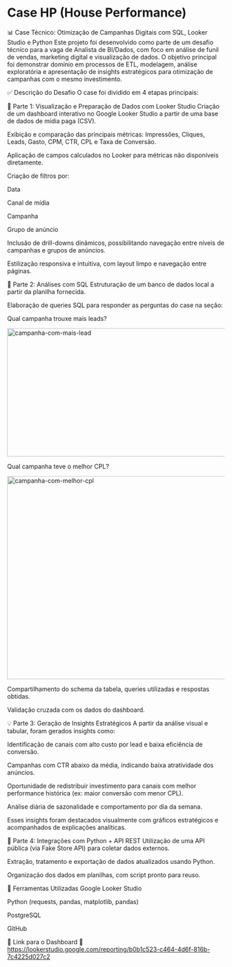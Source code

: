 # Case HP (House Performance)
📊 Case Técnico: Otimização de Campanhas Digitais com SQL, Looker Studio e Python
Este projeto foi desenvolvido como parte de um desafio técnico para a vaga de Analista de BI/Dados, com foco em análise de funil de vendas, marketing digital e visualização de dados. O objetivo principal foi demonstrar domínio em processos de ETL, modelagem, análise exploratória e apresentação de insights estratégicos para otimização de campanhas com o mesmo investimento.

✅ Descrição do Desafio
O case foi dividido em 4 etapas principais:

🧱 Parte 1: Visualização e Preparação de Dados com Looker Studio
Criação de um dashboard interativo no Google Looker Studio a partir de uma base de dados de mídia paga (CSV).

Exibição e comparação das principais métricas:
Impressões, Cliques, Leads, Gasto, CPM, CTR, CPL e Taxa de Conversão.

Aplicação de campos calculados no Looker para métricas não disponíveis diretamente.

Criação de filtros por:

Data

Canal de mídia

Campanha

Grupo de anúncio

Inclusão de drill-downs dinâmicos, possibilitando navegação entre níveis de campanhas e grupos de anúncios.

Estilização responsiva e intuitiva, com layout limpo e navegação entre páginas.

🧮 Parte 2: Análises com SQL
Estruturação de um banco de dados local a partir da planilha fornecida.

Elaboração de queries SQL para responder as perguntas do case na seção:

Qual campanha trouxe mais leads?


<img width="530" height="297" alt="campanha-com-mais-lead" src="https://github.com/user-attachments/assets/ba77f64e-94e2-462e-a6da-12c376325c96" />


Qual campanha teve o melhor CPL?


<img width="601" height="470" alt="campanha-com-melhor-cpl" src="https://github.com/user-attachments/assets/ee950094-1347-471b-a868-5ddf0d676ad9" />


Compartilhamento do schema da tabela, queries utilizadas e respostas obtidas.

Validação cruzada com os dados do dashboard.

💡 Parte 3: Geração de Insights Estratégicos
A partir da análise visual e tabular, foram gerados insights como:

Identificação de canais com alto custo por lead e baixa eficiência de conversão.

Campanhas com CTR abaixo da média, indicando baixa atratividade dos anúncios.

Oportunidade de redistribuir investimento para canais com melhor performance histórica (ex: maior conversão com menor CPL).

Análise diária de sazonalidade e comportamento por dia da semana.

Esses insights foram destacados visualmente com gráficos estratégicos e acompanhados de explicações analíticas.

🔗 Parte 4: Integrações com Python + API REST
Utilização de uma API pública (via Fake Store API) para coletar dados externos.

Extração, tratamento e exportação de dados atualizados usando Python.

Organização dos dados em planilhas, com script pronto para reuso.

🚀 Ferramentas Utilizadas
Google Looker Studio

Python (requests, pandas, matplotlib, pandas)

PostgreSQL

GitHub

📎 Link para o Dashboard
🔗 https://lookerstudio.google.com/reporting/b0b1c523-c464-4d6f-816b-7c4225d027c2

